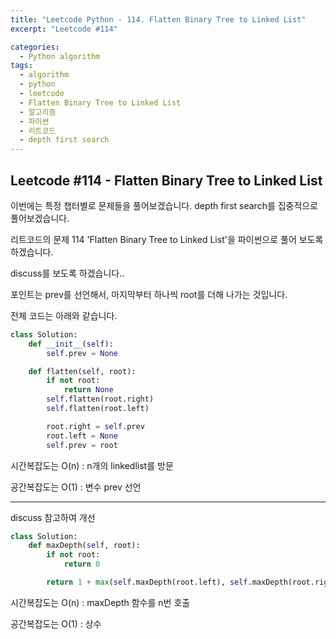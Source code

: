 ```yaml
---
title: "Leetcode Python - 114. Flatten Binary Tree to Linked List"
excerpt: "Leetcode #114"

categories:
  - Python algorithm
tags:
  - algorithm
  - python
  - leetcode
  - Flatten Binary Tree to Linked List
  - 알고리즘
  - 파이썬
  - 리트코드
  - depth first search
---
```


## Leetcode #114 - Flatten Binary Tree to Linked List

이번에는 특정 챕터별로 문제들을 풀어보겠습니다.
depth first search를 집중적으로 풀어보겠습니다.

리트코드의 문제 114 'Flatten Binary Tree to Linked List'을 파이썬으로 풀어 보도록 하겠습니다. 

discuss를 보도록 하겠습니다..

포인트는 prev를 선언해서, 마지막부터 하나씩 root를 더해 나가는 것입니다.

전체 코드는 아래와 같습니다.
```python
class Solution:
    def __init__(self):
        self.prev = None

    def flatten(self, root):
        if not root:
            return None
        self.flatten(root.right)
        self.flatten(root.left)

        root.right = self.prev
        root.left = None
        self.prev = root
```


시간복잡도는 O(n) : n개의 linkedlist를 방문

공간복잡도는 O(1) : 변수 prev 선언



-----
discuss 참고하여 개선

```python
class Solution:
    def maxDepth(self, root):
        if not root:
            return 0

        return 1 + max(self.maxDepth(root.left), self.maxDepth(root.right))
```

시간복잡도는 O(n) : maxDepth 함수를 n번 호출

공간복잡도는 O(1) : 상수
